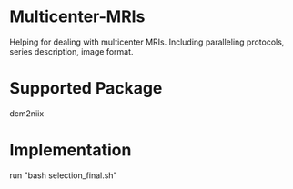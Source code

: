 # Multicenter-MRIs
Helping for dealing with multicenter MRIs. Including paralleling protocols, series description, image format. 

# Supported Package
  dcm2niix

# Implementation
  run "bash selection_final.sh"
